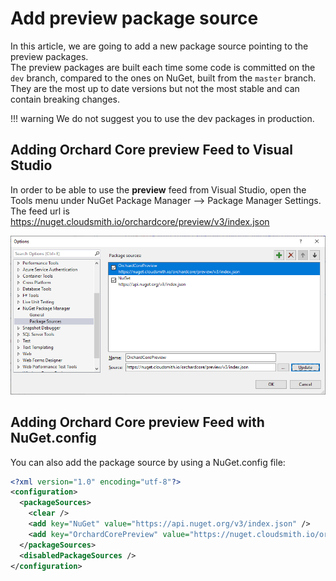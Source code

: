 # Add preview package source

In this article, we are going to add a new package source pointing to the preview packages.  
The preview packages are built each time some code is committed on the `dev` branch, compared to the ones on NuGet, built from the `master` branch.  
They are the most up to date versions but not the most stable and can contain breaking changes.

!!! warning
    We do not suggest you to use the dev packages in production.

## Adding Orchard Core preview Feed to Visual Studio

In order to be able to use the __preview__ feed from Visual Studio, open the Tools menu under NuGet Package Manager --> Package Manager Settings.
The feed url is <https://nuget.cloudsmith.io/orchardcore/preview/v3/index.json>

![image](assets/add-preview-package-source.png)


## Adding Orchard Core preview Feed with NuGet.config

You can also add the package source by using a NuGet.config file:

```xml
<?xml version="1.0" encoding="utf-8"?>
<configuration>
  <packageSources>
    <clear />
    <add key="NuGet" value="https://api.nuget.org/v3/index.json" />
    <add key="OrchardCorePreview" value="https://nuget.cloudsmith.io/orchardcore/preview/v3/index.json" />
  </packageSources>
  <disabledPackageSources />
</configuration>
```
